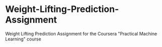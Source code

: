 # Weight-Lifting-Prediction-Assignment
Weight Lifting Prediction Assignment for the Coursera "Practical Machine Learning" course
